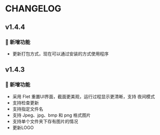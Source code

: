 

# CHANGELOG

<!-- ### 🎉 新增功能
- 添加了对新文件格式的支持。
- 增加了自动保存功能，防止数据丢失。

### 🚀 改进
- 优化了代码结构，提升了运行效率。
- 改进了用户界面，使其更加直观易用。

### 修复
- 修复了在特定情况下程序崩溃的问题。
- 修正了若干已知的bug。

### 其他
- 新增 CHANGELOG.md 文件，用于记录版本更新日志。
 -->

## v1.4.4

### 🎉 新增功能

- 更新打包方式，现在可以通过安装的方式使用程序

## v1.4.3

### 🎉 新增功能

- 采用 Flet 重置UI界面，截面更美观，运行过程显示更清晰，支持 夜间模式
- 支持检查更新
- 支持指定文件名
- 支持 Jpeg、jpg、bmp 和 png 格式图片
- 支持单个文件夹下存有图片的情况
- 更新LOGO

